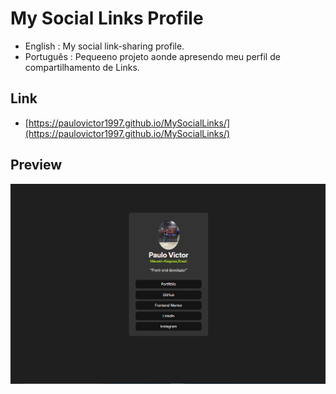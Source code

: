 # My Social Links Profile
 - English : My social link-sharing profile.
 - Português : Pequeeno projeto aonde apresendo meu perfil de compartilhamento de Links.

## Link 
 - [https://paulovictor1997.github.io/MySocialLinks/](https://paulovictor1997.github.io/MySocialLinks/)

## Preview
![assets/imagens/Links.png](assets/imagens/Links.png)
